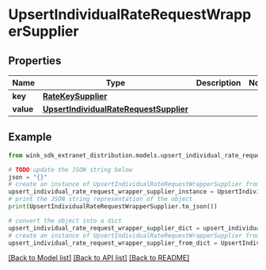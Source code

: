 # UpsertIndividualRateRequestWrapperSupplier


## Properties

Name | Type | Description | Notes
------------ | ------------- | ------------- | -------------
**key** | [**RateKeySupplier**](RateKeySupplier.md) |  | 
**value** | [**UpsertIndividualRateRequestSupplier**](UpsertIndividualRateRequestSupplier.md) |  | 

## Example

```python
from wink_sdk_extranet_distribution.models.upsert_individual_rate_request_wrapper_supplier import UpsertIndividualRateRequestWrapperSupplier

# TODO update the JSON string below
json = "{}"
# create an instance of UpsertIndividualRateRequestWrapperSupplier from a JSON string
upsert_individual_rate_request_wrapper_supplier_instance = UpsertIndividualRateRequestWrapperSupplier.from_json(json)
# print the JSON string representation of the object
print(UpsertIndividualRateRequestWrapperSupplier.to_json())

# convert the object into a dict
upsert_individual_rate_request_wrapper_supplier_dict = upsert_individual_rate_request_wrapper_supplier_instance.to_dict()
# create an instance of UpsertIndividualRateRequestWrapperSupplier from a dict
upsert_individual_rate_request_wrapper_supplier_from_dict = UpsertIndividualRateRequestWrapperSupplier.from_dict(upsert_individual_rate_request_wrapper_supplier_dict)
```
[[Back to Model list]](../README.md#documentation-for-models) [[Back to API list]](../README.md#documentation-for-api-endpoints) [[Back to README]](../README.md)


